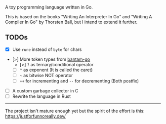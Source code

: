 A toy programming language written in Go.

This is based on the books "Writing An Interpreter In Go" and "Writing A Compiler In Go" by Thorsten Ball, but I intend to extend it further.

## TODOs

- [x] Use `rune` instead of `byte` for chars
- [>] More token types from [bantam-go](https://github.com/obzva/bantam-go)
  - [>] `?` as ternary/conditional operator
  - [ ] `^` as exponent (It is called the caret)
  - [ ] `~` as bitwise NOT operator
  - [ ] `++` for incrementing and `--` for decrementing (Both postfix)
- [ ] A custom garbage collector in C
- [ ] Rewrite the language in Rust

---

The project isn't mature enough yet but the spirit of the effort is this: https://justforfunnoreally.dev/
